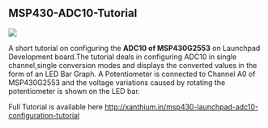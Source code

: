 ## MSP430-ADC10-Tutorial

<img src = "http://xanthium.in/sites/default/files/site-images/msp430-adc10/msp430-launchpad-adc-bar-graph-display-tutorial.jpg" />

A short tutorial on configuring the **ADC10 of MSP430G2553** on Launchpad Development board.The tutorial deals in configuring ADC10 in single channel,single conversion modes and displays the converted values in the form of an LED Bar Graph.
A Potentiometer is connected to Channel A0 of MSP430G2553 and the voltage variations caused by rotating the potentiometer is shown on the LED bar.

Full Tutorial is available here http://xanthium.in/msp430-launchpad-adc10-configuration-tutorial
